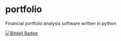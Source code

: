 portfolio
=========

Financial portfolio analysis software written in python


[![Bitdeli Badge](https://d2weczhvl823v0.cloudfront.net/gouthambs/portfolio/trend.png)](https://bitdeli.com/free "Bitdeli Badge")

